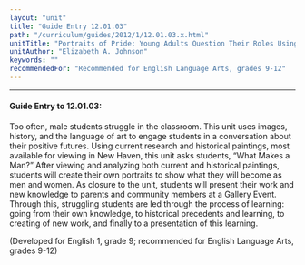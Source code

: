 ```yaml
---
layout: "unit"
title: "Guide Entry 12.01.03"
path: "/curriculum/guides/2012/1/12.01.03.x.html"
unitTitle: "Portraits of Pride: Young Adults Question Their Roles Using Visual Arts"
unitAuthor: "Elizabeth A. Johnson"
keywords: ""
recommendedFor: "Recommended for English Language Arts, grades 9-12"
---
```

<body>
<hr/>
<h4>
Guide Entry to 12.01.03:
</h4>
<p>
Too often, male students struggle in the classroom. This unit uses images, history, and the language of art to engage students in a conversation about their positive futures. Using current research and historical paintings, most available for viewing in New Haven, this unit asks students, “What Makes a Man?” After viewing and analyzing both current and historical paintings, students will create their own portraits to show what they will become as men and women. As closure to the unit, students will present their work and new knowledge to parents and community members at a Gallery Event. Through this, struggling students are led through the process of learning: going from their own knowledge, to historical precedents and learning, to creating of new work, and finally to a presentation of this learning.
</p>
<p>
(Developed for English 1, grade 9; recommended for English Language Arts, grades 9-12) 
</p>
</body>